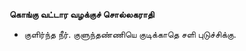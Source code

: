 **கொங்கு வட்டார வழக்குச் சொல்லகராதி**
- குளிர்ந்த நீர். குளுந்தண்ணியெ குடிக்காதெ சளி புடுச்சிக்கு.

